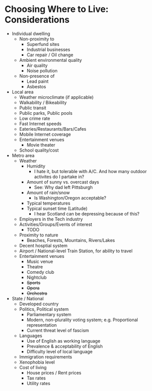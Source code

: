 # Choosing Where to Live: Considerations

* Individual dwelling
  * Non-proximity to
    * Superfund sites
    * Industrial businesses
    * Car repair / Oil change
  * Ambient environmental quality
    * Air quality
    * Noise pollution
  * Non-presence of
    * Lead paint
    * Asbestos
* Local area
  * Weather microclimate (if applicable)
  * Walkability / Bikeability
  * Public transit
  * Public parks, Public pools
  * Low crime rate
  * Fast Internet speeds
  * Eateries/Restaurants/Bars/Cafes
  * Mobile Internet coverage
  * Entertainment venues
    * Movie theater
  * School quality/cost
* Metro area
  * Weather
    * Humidity
      * I hate it, but tolerable with A/C. And how many outdoor activites do I partake in?
    * Amount of sunny vs. overcast days
      * See: Why dad left Pittsburgh
    * Amount of rain/snow
      * Is Washington/Oregon acceptable?
    * Typical temperatures
    * Typical sunset time (Latitude)
      * I hear Scotland can be depressing because of this?
  * Employers in the Tech industry
  * Activities/Groups/Events of interest
    * TODO
  * Proximity to nature
    * Beaches, Forests, Mountains, Rivers/Lakes
  * Decent hosptial system
  * Airport / National-level Train Station, for ability to travel
  * Entertainment venues
    * Music venue
    * Theatre
    * Comedy club
    * Nightclub
    * ~~Sports~~
    * ~~Opera~~
    * ~~Orchestra~~
* State / National
  * Developed country
  * Politics, Political system
    * Parliamentary system
    * Modern, non-plurality voting system; e.g. Proportional representation
    * Current threat level of fascism
  * Languages
    * Use of English as working language
    * Prevalence & acceptability of English
    * Difficulty level of local language
  * Immigration requirements
  * Xenophobia level
  * Cost of living
    * House prices / Rent prices
    * Tax rates
    * Utility rates
